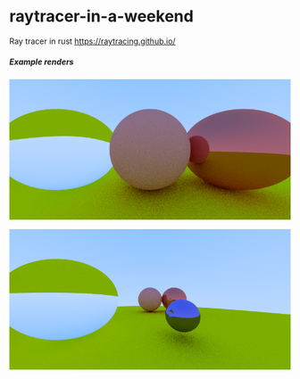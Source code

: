 # raytracer-in-a-weekend
Ray tracer in rust
https://raytracing.github.io/

##### Example renders
![dielectric](dielectric.png)


![metal_and_dielectric.jp2](metal_and_dielectric.png)


